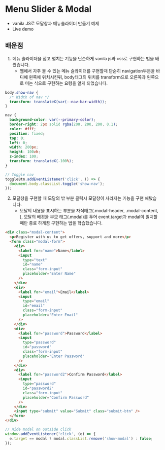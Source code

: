 # Menu Slider & Modal

- vanila JS로 모달창과 메뉴슬라이더 만들기 예제
- <a src='https://codepen.io/kim7720/pen/jOZwgZO'>Live demo</a>

## 배운점

1. 메뉴 슬라이더을 접고 펼치는 기능을 단순하게 vanila js와 css로 구현하는 법을 배웠습니다.
   - 웹에서 자주 볼 수 있는 메뉴 슬라이더를 구현할때 단순히 navigation부분을 바디에 왼쪽에 위치시킨뒤, body태그의 위치를 transform으로 오른쪽과 왼쪽으로 미는 식으로 구현하는 요령을 알게 되었습니다.

```css
body.show-nav {
  /* Width of nav */
  transform: translateX(var(--nav-bar-width));
}

nav {
  background-color: var(--primary-color);
  border-right: 2px solid rgba(200, 200, 200, 0.1);
  color: #fff;
  position: fixed;
  top: 0;
  left: 0;
  width: 200px;
  height: 100vh;
  z-index: 100;
  transform: translateX(-100%);
}
```

```javascript
// Toggle nav
toggleBtn.addEventListener('click', () => {
  document.body.classList.toggle('show-nav');
});
```

2. 모달창을 구현할 때 모달의 밖 부분 클릭시 모달창이 사라지는 기능을 구현 해봤습니다.
   - 모달의 내용을 표시하는 부분을 자식태그(.modal-header, .modal-content, ), 모달의 배경을 부모 태그(.modal)를 두어 event.target과 modal이 일치할때만 종료 하게끔 구현하는 법을 학습했습니다.

```html
<div class="modal-content">
  <p>Register with us to get offers, support and more</p>
  <form class="modal-form">
    <div>
      <label for="name">Name</label>
      <input
        type="text"
        id="name"
        class="form-input"
        placeholder="Enter Name"
      />
    </div>
    <div>
      <label for="email">Email</label>
      <input
        type="email"
        id="email"
        class="form-input"
        placeholder="Enter Email"
      />
    </div>
    <div>
      <label for="password">Password</label>
      <input
        type="password"
        id="password"
        class="form-input"
        placeholder="Enter Password"
      />
    </div>
    <div>
      <label for="password2">Confirm Password</label>
      <input
        type="password"
        id="password2"
        class="form-input"
        placeholder="Confirm Password"
      />
    </div>
    <input type="submit" value="Submit" class="submit-btn" />
  </form>
</div>
```

```javascript
// Hide modal on outside click
window.addEventListener('click', (e) => {
  e.target == modal ? modal.classList.remove('show-modal') : false;
});
```
